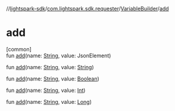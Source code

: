//[lightspark-sdk](../../../index.md)/[com.lightspark.sdk.requester](../index.md)/[VariableBuilder](index.md)/[add](add.md)

# add

[common]\
fun [add](add.md)(name: [String](https://kotlinlang.org/api/latest/jvm/stdlib/kotlin/-string/index.html), value: JsonElement)

fun [add](add.md)(name: [String](https://kotlinlang.org/api/latest/jvm/stdlib/kotlin/-string/index.html), value: [String](https://kotlinlang.org/api/latest/jvm/stdlib/kotlin/-string/index.html))

fun [add](add.md)(name: [String](https://kotlinlang.org/api/latest/jvm/stdlib/kotlin/-string/index.html), value: [Boolean](https://kotlinlang.org/api/latest/jvm/stdlib/kotlin/-boolean/index.html))

fun [add](add.md)(name: [String](https://kotlinlang.org/api/latest/jvm/stdlib/kotlin/-string/index.html), value: [Int](https://kotlinlang.org/api/latest/jvm/stdlib/kotlin/-int/index.html))

fun [add](add.md)(name: [String](https://kotlinlang.org/api/latest/jvm/stdlib/kotlin/-string/index.html), value: [Long](https://kotlinlang.org/api/latest/jvm/stdlib/kotlin/-long/index.html))
